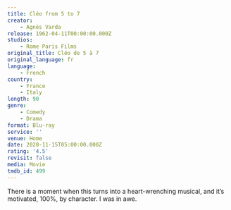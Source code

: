 ```yaml
---
title: Cléo from 5 to 7
creator:
    - Agnès Varda
release: 1962-04-11T00:00:00.000Z
studios:
    - Rome Paris Films
original_title: Cléo de 5 à 7
original_language: fr
language:
    - French
country:
    - France
    - Italy
length: 90
genre:
    - Comedy
    - Drama
format: Blu-ray
service: ''
venue: Home
date: 2020-11-15T05:00:00.000Z
rating: '4.5'
revisit: false
media: Movie
tmdb_id: 499
---
```


There is a moment when this turns into a heart-wrenching musical, and it’s motivated, 100%, by character. I was in awe.
